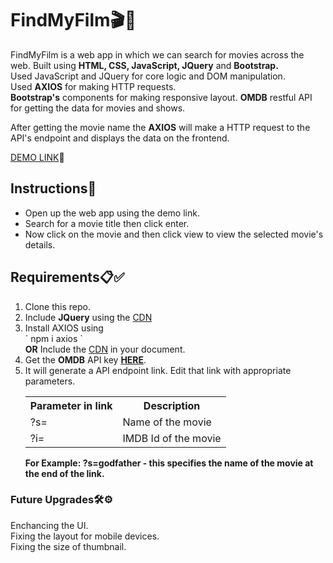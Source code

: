<h1>FindMyFilm🎬🎥</h1>
FindMyFilm is a web app in which we can search for movies across the web. Built using <b>HTML, CSS, JavaScript, JQuery</b> and <b>Bootstrap.</b><br>
Used JavaScript and JQuery for core logic and DOM manipulation.<br>
Used <b>AXIOS</b> for making HTTP requests.<br>
<b>Bootstrap's</b> components for making responsive layout. 
<b>OMDB</b> restful API for getting the data for movies and shows. 
<br>

After getting the movie name the <b>AXIOS</b> will make a HTTP request to the API's endpoint and displays the data on the frontend.

[DEMO LINK](https://sundarakanthan.github.io/FindMyMovie/)🚀

<h2>Instructions📜</h2>
<ul>
  <li>Open up the web app using the demo link.</li>
  <li>Search for a movie title then click enter.</li>
  <li>Now click on the movie and then click view to view the selected movie's details.</li>
</ul>

<h2>Requirements📋✅</h2>
<ol>
  <li>Clone this repo.</li>
  <li> Include <b>JQuery</b> using the <a href="https://releases.jquery.com/">CDN</a> </li>
  <li>Install AXIOS using <br>` npm i axios ` <br><b>OR</b> Include the <a href="https://axios-http.com/docs/intro">CDN</a> in your document.</li>
  <li>Get the <b>OMDB</b> API key <a href="https://www.omdbapi.com/apikey.aspx"><b>HERE</b></a>.</li>
  <li>It will generate a API endpoint link. Edit that link with appropriate parameters. <br> 
<table>
    <tr>
        <th>Parameter in link</th>
        <th>Description</th>
    </tr>
    <tr>
        <td>?s=</td>
        <td>Name of the movie</td>
    </tr>
    <tr>
        <td>?i=</td>
        <td>IMDB Id of the movie</td>
    </tr>
</table>

 <b>For Example: ?s=godfather - this specifies the name of the movie at the end of the link.
  </b></li>
</ol>
 
  
   


<h3>Future Upgrades🛠⚙</h3>
Enchancing the UI.<br>
Fixing the layout for mobile devices.<br>
Fixing the size of thumbnail.<br>

